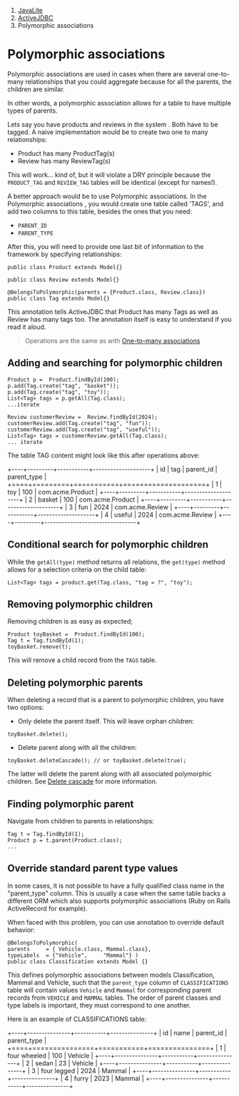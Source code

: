 <ol class=breadcrumb>
   <li><a href=/>JavaLite</a></li>
   <li><a href=/activejdbc>ActiveJDBC</a></li>
   <li class=active>Polymorphic associations</li>
</ol>
<div class=page-header>
   <h1>Polymorphic associations <small></small></h1>
</div>



Polymorphic associations are used in cases when there are several one-to-many relationships that you could aggregate
because for all the parents, the children are similar.

In other words, a polymorphic association allows for a table to have multiple types of parents.


Lets say you have products and reviews in the system . Both have to be tagged.
A naive implementation would be to create two one to many relationships:

-   Product has many ProductTag(s)
-   Review has many ReviewTag(s)

This will work... kind of, but it will violate a DRY principle because the `PRODUCT_TAG` and `REVIEW_TAG`
tables will be identical (except for names!).

A better approach would be to use Polymorphic associations. In the Polymorphic associations , you would create one
table called 'TAGS', and add two columns to this table, besides the ones that you need:

-   `PARENT_ID`
-   `PARENT_TYPE`

After this, you will need to provide one last bit of information to the framework by specifying relationships:

~~~~ {.java}
public class Product extends Model{}

public class Review extends Model{}

@BelongsToPolymorphic(parents = {Product.class, Review.class})
public class Tag extends Model{}
~~~~

This annotation tells ActiveJDBC that Product has many Tags as well as Review has many tags too.
The annotation itself is easy to understand if you read it aloud.


>
> Operations are the same as with [One-to-many associations](one_to_many_associations)
>

## Adding and searching for polymorphic children

~~~~ {.java}
Product p =  Product.findById(100);
p.add(Tag.create("tag", "basket"));
p.add(Tag.create("tag", "toy"));
List<Tag> tags = p.getAll(Tag.class);
...iterate

Review customerReview =  Review.findById(2024);
customerReview.add(Tag.create("tag", "fun"));
customerReview.add(Tag.create("tag", "useful"));
List<Tag> tags = customerReview.getAll(Tag.class);
... iterate
~~~~

The table TAG content might look like this after operations above:

+----+---------+-----------+--------------------+
| id | tag     | parent_id | parent_type        |
+====+=========+===========+====================+
|  1 | toy     |  100      | com.acme.Product   |
+----+---------+-----------+--------------------+
|  2 | basket  |  100      | com.acme.Product   |
+----+---------+-----------+--------------------+
|  3 | fun     | 2024      | com.acme.Review    |
+----+---------+-----------+--------------------+
|  4 | useful  | 2024      | com.acme.Review    |
+----+---------+--------------------------------+


## Conditional search for polymorphic children

While the `getAll(type)` method returns all relations, the `get(type)` method allows for a selection criteria on the child table:

~~~~ {.java}
List<Tag> tags = product.get(Tag.class, "tag = ?", "toy");
~~~~

## Removing polymorphic children

Removing children is as easy as expected;

~~~~ {.java}
Product toyBasket =  Product.findById(100);
Tag t = Tag.findById(1);
toyBasket.remove(t);
~~~~

This will remove a child record from the `TAGS` table.

## Deleting polymorphic parents

When deleting a record that is a parent to polymorphic children, you have two options:

-   Only delete the parent itself. This will leave orphan children:

~~~~ {.java}
toyBasket.delete();
~~~~

-   Delete parent along with all the children:

~~~~ {.java}
toyBasket.deleteCascade(); // or toyBasket.delete(true);
~~~~

The latter will delete the parent along with all associated polymorphic children.
See [Delete cascade](delete_cascade) for more information.

## Finding polymorphic parent

Navigate from children to parents in relationships:

~~~~ {.java}
Tag t = Tag.findById(1);
Product p = t.parent(Product.class);
...
~~~~

## Override standard parent type values

In some cases, it is not possible to have a fully qualified class name in the "parent_type" column.
This is usually a case when the same table backs a different ORM which also supports polymorphic associations
(Ruby on Rails ActiveRecord for example).

When faced with this problem, you can use annotation to override default behavior:

~~~~ {.java}
@BelongsToPolymorphic(
parents     = { Vehicle.class, Mammal.class}, 
typeLabels  = {"Vehicle",     "Mammal"} )
public class Classification extends Model {}
~~~~

This defines polymorphic associations between models Classification, Mammal and Vehicle,
such that the `parent_type` column of `CLASSIFICATIONS` table will contain values
`Vehicle` and `Mammal` for corresponding parent records from `VEHICLE` and `MAMMAL` tables.
The order of parent classes and type labels is important, they must correspond to one another.

Here is an example of CLASSIFICATIONS table:

+----+---------------+-----------+---------------+
| id | name          | parent_id | parent_type   |
+====+===============+===========+===============+
|  1 | four wheeled  | 100       | Vehicle       |
+----+---------------+-----------+---------------+
|  2 | sedan         | 23        | Vehicle       |
+----+---------------+-----------+---------------+
|  3 | four legged   | 2024      | Mammal        |
+----+---------------+-----------+---------------+
|  4 | furry         | 2023      | Mammal        |
+----+---------------+-----------+---------------+
